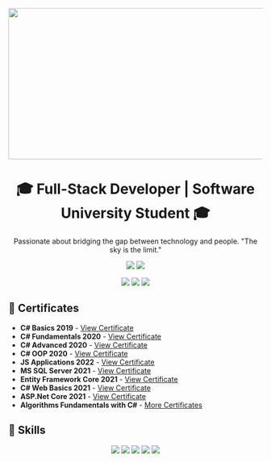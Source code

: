 <p align="center">
   <img width="600" height="300" src="https://media.giphy.com/media/NHvv0Bo3oGq1eTBDd1/giphy.gif">
</p>

<h1 align="center">🎓 Full-Stack Developer | Software University Student 🎓</h1>

<p align="center">Passionate about bridging the gap between technology and people. "The sky is the limit."</p>

<p align="center">
   <img src="https://img.shields.io/badge/Full_Stack-Developer-blue?style=for-the-badge">
   <img src="https://img.shields.io/badge/Learning-Never_Stops-blueviolet?style=for-the-badge">
</p>

<p align="center">
   <a href="https://www.facebook.com/tyzara92/"><img src="https://img.shields.io/badge/Facebook-1877F2?style=for-the-badge&logo=facebook&logoColor=white"></a>
   <a href="https://www.linkedin.com/in/milen-ivanov-648b04184/"><img src="https://img.shields.io/badge/LinkedIn-0077B5?style=for-the-badge&logo=linkedin&logoColor=white"></a>
   <a href="mailto:milensl92@gmail.com"><img src="https://img.shields.io/badge/Email-D14836?style=for-the-badge&logo=gmail&logoColor=white"></a>
</p>

## 📜 Certificates
- **C# Basics 2019** - [View Certificate](https://softuni.bg/certificates/details/74121/7b4ee2b9)
- **C# Fundamentals 2020** - [View Certificate](https://softuni.bg/certificates/details/97193/cf8c04fd)
- **C# Advanced 2020** - [View Certificate](https://softuni.bg/certificates/details/86634/f04ccd31)
- **C# OOP 2020** - [View Certificate](https://softuni.bg/certificates/details/105518/c62bc584)
- **JS Applications 2022** - [View Certificate](https://softuni.bg/certificates/details/130409/61925278)
- **MS SQL Server 2021** - [View Certificate](https://softuni.bg/certificates/details/97896/3e2b77a7)
- **Entity Framework Core 2021** - [View Certificate](https://softuni.bg/certificates/details/102571/dcabd6bf)
- **C# Web Basics 2021** - [View Certificate](https://softuni.bg/certificates/details/109373/6ce1570d)
- **ASP.Net Core 2021** - [View Certificate](https://softuni.bg/certificates/details/113358/6b490210)
- **Algorithms Fundamentals with C#** - [More Certificates](https://softuni.bg/users/profile/certificates?username=milen92sl)

## 🚀 Skills
<p align="center">
   <img src="https://img.shields.io/badge/C%23-239120?style=for-the-badge&logo=c-sharp&logoColor=white">
   <img src="https://img.shields.io/badge/.NET-512BD4?style=for-the-badge&logo=.net&logoColor=white">
   <img src="https://img.shields.io/badge/JavaScript-F7DF1E?style=for-the-badge&logo=javascript&logoColor=black">
   <img src="https://img.shields.io/badge/SQL-4479A1?style=for-the-badge&logo=postgresql&logoColor=white">
   <img src="https://img.shields.io/badge/Entity_Framework-512BD4?style=for-the-badge&logo=.net&logoColor=white">
</p>
